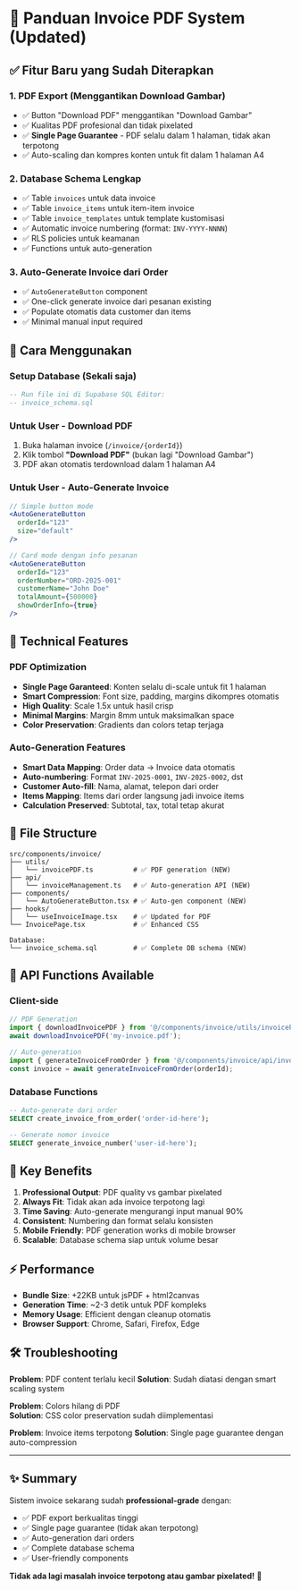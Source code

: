 # 📄 Panduan Invoice PDF System (Updated)

## ✅ Fitur Baru yang Sudah Diterapkan

### 1. **PDF Export (Menggantikan Download Gambar)**
- ✅ Button "Download PDF" menggantikan "Download Gambar"
- ✅ Kualitas PDF profesional dan tidak pixelated
- ✅ **Single Page Guarantee** - PDF selalu dalam 1 halaman, tidak akan terpotong
- ✅ Auto-scaling dan kompres konten untuk fit dalam 1 halaman A4

### 2. **Database Schema Lengkap**
- ✅ Table `invoices` untuk data invoice
- ✅ Table `invoice_items` untuk item-item invoice 
- ✅ Table `invoice_templates` untuk template kustomisasi
- ✅ Automatic invoice numbering (format: `INV-YYYY-NNNN`)
- ✅ RLS policies untuk keamanan
- ✅ Functions untuk auto-generation

### 3. **Auto-Generate Invoice dari Order**
- ✅ `AutoGenerateButton` component
- ✅ One-click generate invoice dari pesanan existing
- ✅ Populate otomatis data customer dan items
- ✅ Minimal manual input required

## 🚀 Cara Menggunakan

### Setup Database (Sekali saja)
```sql
-- Run file ini di Supabase SQL Editor:
-- invoice_schema.sql
```

### Untuk User - Download PDF
1. Buka halaman invoice (`/invoice/{orderId}`)
2. Klik tombol **"Download PDF"** (bukan lagi "Download Gambar")  
3. PDF akan otomatis terdownload dalam 1 halaman A4

### Untuk User - Auto-Generate Invoice
```jsx
// Simple button mode
<AutoGenerateButton 
  orderId="123"
  size="default"
/>

// Card mode dengan info pesanan
<AutoGenerateButton 
  orderId="123"
  orderNumber="ORD-2025-001"
  customerName="John Doe"
  totalAmount={500000}
  showOrderInfo={true}
/>
```

## 🎨 Technical Features

### PDF Optimization
- **Single Page Garanteed**: Konten selalu di-scale untuk fit 1 halaman
- **Smart Compression**: Font size, padding, margins dikompres otomatis
- **High Quality**: Scale 1.5x untuk hasil crisp
- **Minimal Margins**: Margin 8mm untuk maksimalkan space
- **Color Preservation**: Gradients dan colors tetap terjaga

### Auto-Generation Features
- **Smart Data Mapping**: Order data → Invoice data otomatis
- **Auto-numbering**: Format `INV-2025-0001`, `INV-2025-0002`, dst
- **Customer Auto-fill**: Nama, alamat, telepon dari order
- **Items Mapping**: Items dari order langsung jadi invoice items
- **Calculation Preserved**: Subtotal, tax, total tetap akurat

## 📁 File Structure
```
src/components/invoice/
├── utils/
│   └── invoicePDF.ts          # ✅ PDF generation (NEW)
├── api/
│   └── invoiceManagement.ts   # ✅ Auto-generation API (NEW)
├── components/
│   └── AutoGenerateButton.tsx # ✅ Auto-gen component (NEW)
├── hooks/
│   └── useInvoiceImage.tsx    # ✅ Updated for PDF
└── InvoicePage.tsx            # ✅ Enhanced CSS

Database:
└── invoice_schema.sql         # ✅ Complete DB schema (NEW)
```

## 🔧 API Functions Available

### Client-side
```typescript
// PDF Generation
import { downloadInvoicePDF } from '@/components/invoice/utils/invoicePDF';
await downloadInvoicePDF('my-invoice.pdf');

// Auto-generation
import { generateInvoiceFromOrder } from '@/components/invoice/api/invoiceManagement';
const invoice = await generateInvoiceFromOrder(orderId);
```

### Database Functions  
```sql
-- Auto-generate dari order
SELECT create_invoice_from_order('order-id-here');

-- Generate nomor invoice
SELECT generate_invoice_number('user-id-here');
```

## 🎯 Key Benefits

1. **Professional Output**: PDF quality vs gambar pixelated
2. **Always Fit**: Tidak akan ada invoice terpotong lagi  
3. **Time Saving**: Auto-generate mengurangi input manual 90%
4. **Consistent**: Numbering dan format selalu konsisten
5. **Mobile Friendly**: PDF generation works di mobile browser
6. **Scalable**: Database schema siap untuk volume besar

## ⚡ Performance

- **Bundle Size**: +22KB untuk jsPDF + html2canvas
- **Generation Time**: ~2-3 detik untuk PDF kompleks
- **Memory Usage**: Efficient dengan cleanup otomatis
- **Browser Support**: Chrome, Safari, Firefox, Edge

## 🛠️ Troubleshooting

**Problem**: PDF content terlalu kecil
**Solution**: Sudah diatasi dengan smart scaling system

**Problem**: Colors hilang di PDF  
**Solution**: CSS color preservation sudah diimplementasi

**Problem**: Invoice items terpotong
**Solution**: Single page guarantee dengan auto-compression

---

## ✨ Summary

Sistem invoice sekarang sudah **professional-grade** dengan:
- ✅ PDF export berkualitas tinggi  
- ✅ Single page guarantee (tidak akan terpotong)
- ✅ Auto-generation dari orders
- ✅ Complete database schema
- ✅ User-friendly components

**Tidak ada lagi masalah invoice terpotong atau gambar pixelated!** 🎉
